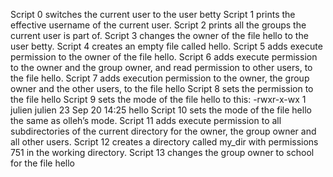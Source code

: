 Script 0 switches the current user to the user betty
Script 1 prints the effective username of the current user.
Script 2 prints all the groups the current user is part of.
Script 3 changes the owner of the file hello to the user betty.
Script 4 creates an empty file called hello.
Script 5 adds execute permission to the owner of the file hello.
Script 6 adds execute permission to the owner and the group owner, and read permission to other users, to the file hello.
Script 7 adds execution permission to the owner, the group owner and the other users, to the file hello
Script 8 sets the permission to the file hello
Script 9 sets the mode of the file hello to this:  -rwxr-x-wx 1 julien julien 23 Sep 20 14:25 hello
Script 10 sets the mode of the file hello the same as olleh’s mode.
Script 11 adds execute permission to all subdirectories of the current directory for the owner, the group owner and all other users.
Script 12 creates a directory called my_dir with permissions 751 in the working directory.
Script 13 changes the group owner to school for the file hello
